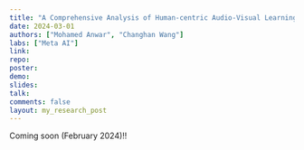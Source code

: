 ```yaml
---
title: "A Comprehensive Analysis of Human-centric Audio-Visual Learning in Speech: A survey"
date: 2024-03-01
authors: ["Mohamed Anwar", "Changhan Wang"]
labs: ["Meta AI"]
link: 
repo: 
poster:
demo: 
slides: 
talk:
comments: false
layout: my_research_post
---
```


Coming soon (February 2024)!!